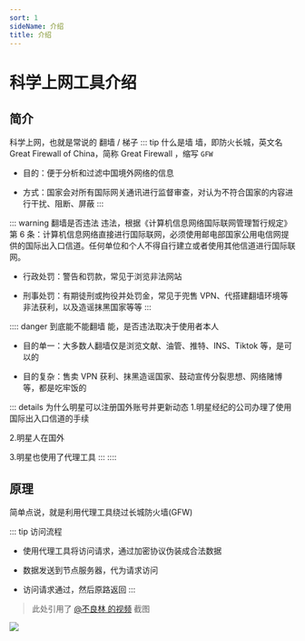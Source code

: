 ```yaml
---
sort: 1
sideName: 介绍
title: 介绍
---
```


# 科学上网工具介绍

## 简介

科学上网，也就是常说的 翻墙 / 梯子
::: tip 什么是墙
墙，即防火长城，英文名 Great Firewall of China，简称 Great Firewall ，缩写 `GFW`

- 目的：便于分析和过滤中国境外网络的信息

- 方式：国家会对所有国际网关通讯进行监督审查，对认为不符合国家的内容进行干扰、阻断、屏蔽
  :::

::: warning 翻墙是否违法
违法，根据《计算机信息网络国际联网管理暂行规定》第 6 条：计算机信息网络直接进行国际联网，必须使用邮电部国家公用电信网提供的国际出入口信道。任何单位和个人不得自行建立或者使用其他信道进行国际联网。

- 行政处罚：警告和罚款，常见于浏览非法网站

- 刑事处罚：有期徒刑或拘役并处罚金，常见于兜售 VPN、代搭建翻墙环境等非法获利，以及造谣抹黑国家等等
  :::

:::: danger 到底能不能翻墙
能，是否违法取决于使用者本人

- 目的单一：大多数人翻墙仅是浏览文献、油管、推特、INS、Tiktok 等，是可以的

- 目的复杂：售卖 VPN 获利、抹黑造谣国家、鼓动宣传分裂思想、网络赌博等，都是吃牢饭的

::: details 为什么明星可以注册国外账号并更新动态 1.明星经纪的公司办理了使用国际出入口信道的手续

2.明星人在国外

3.明星也使用了代理工具
:::
::::

## 原理

简单点说，就是利用代理工具绕过长城防火墙(GFW)

::: tip 访问流程

- 使用代理工具将访问请求，通过加密协议伪装成合法数据

- 数据发送到节点服务器，代为请求访问

- 访问请求通过，然后原路返回
  :::

> 此处引用了 [@不良林 的视频](https://youtu.be/JfSJmPFiL_s?si=ZULTATzJN55H4on4) 截图

![](/proxy/proxy-01.png)
